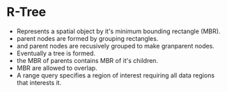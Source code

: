 # R-Tree

- Represents a spatial object by it's minimum bounding rectangle (MBR).
- parent nodes are formed by grouping rectangles.
- and parent nodes are recusively grouped to make granparent nodes.
- Eventually a tree is formed.
- the MBR of parents contains MBR of it's children.
- MBR are allowed to overlap.
- A range query specifies a region of interest requiring all data regions that interests it.